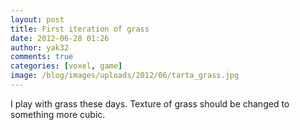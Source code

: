```yaml
---
layout: post
title: First iteration of grass
date: 2012-06-28 01:26
author: yak32
comments: true
categories: [voxel, game]
image: /blog/images/uploads/2012/06/tarta_grass.jpg
---
```


I play with grass these days. Texture of grass should be changed to something more cubic.
